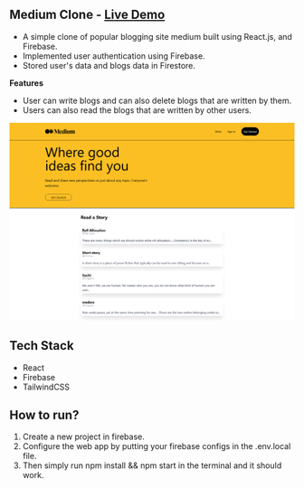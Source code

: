 ## Medium Clone - [Live Demo](https://medium-clone-dev-e3730.web.app/)

- A simple clone of popular blogging site medium built using React.js, and Firebase.
- Implemented user authentication using Firebase.
- Stored user's data and blogs data in Firestore.

**Features**
- User can write blogs and can also delete blogs that are written by them.
- Users can also read the blogs that are written by other users.

![alt text](./screenshot.png)

## Tech Stack
* React
* Firebase
* TailwindCSS



## How to run?
1. Create a new project in firebase.
2. Configure the web app by putting your firebase configs in the .env.local file.
3. Then simply run npm install && npm start in the terminal and it should work.

